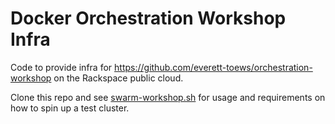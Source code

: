 # Docker Orchestration Workshop Infra

Code to provide infra for https://github.com/everett-toews/orchestration-workshop on the Rackspace public cloud.

Clone this repo and see [swarm-workshop.sh](swarm-workshop.sh) for usage and requirements on how to spin up a test cluster.
